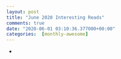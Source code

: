 ```yaml
---
layout: post
title: "June 2020 Interesting Reads"
comments: true
date: "2020-06-01 03:10:36.377000+00:00"
categories:  [monthly-awesome]
---
```





* 